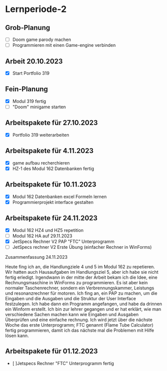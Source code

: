 # Lernperiode-2

## Grob-Planung

- [ ] Doom game parody machen
- [ ] Programmieren mit einen Game-engine verbinden

## Arbeit 20.10.2023
- [x] Start Portfolio 319

## Fein-Planung

- [x] Modul 319 fertig
- [ ] "Doom" minigame starten

## Arbeitspakete für 27.10.2023

- [x] Portfolio 319 weiterarbeiten

## Arbeitspakete für 4.11.2023

- [x] game aufbau recherchieren
- [x] HZ-1 des Modul 162 Datenbanken fertig

## Arbeitspakete für 10.11.2023

- [x] Modul 162 Datenbanken excel Formeln lernen
- [x] Programmierprojekt interface gestalten

## Arbeitspakete für 24.11.2023
- [x] Modul 162 HZ4 und HZ5 repetition
- [ ] Modul 162 HA auf 29.11.2023
- [x] JetSpecs Rechner V2 PAP "FTC" Unterprogramm
- [ ] JetSpecs rechner V2 Erste Übung (einfacher Rechner in WinForms)

Zusammenfassung 24.11.2023

Heute fing ich an, die Handlungziele 4 und 5 im Modul 162 zu repetieren. Wir hatten auch Hausaufgaben im Handlungsziel 5, aber ich habe sie nicht fertig erledigt. 
Irgendwann in der mitte der Arbeit bekam ich die Idee, eine Rechnungsmaschine in WinForms zu programmieren. Es ist aber kein normaler Taschenrechner, sondern ein Verbrennungskammer, 
Leistungs und resonanzrechner für motoren. Ich fing an, ein PAP zu machen, um die Eingaben und die Ausgaben und die Struktur der User Interface festzulegen. Ich habe dann 
ein Programm angefangen, und habe da drinnen ein Winform erstellt. Ich bin zur lehrer gegangen und er hat erklärt, wie man verschiedene Sachen machen kann wie Eingaben und
Ausgaben Überprüfen und eine einfache rechnung. Ich wird jetzt über die nächste Woche das erste Unterprogramm; FTC genannt (Flame Tube Calculator) fertig programmieren,
damit ich das nächste mal die Problemen mit Hilfe lösen kann.

## Arbeitspakete für 01.12.2023
- [ ]Jetspecs Rechner "FTC" Unterprogramm fertig
